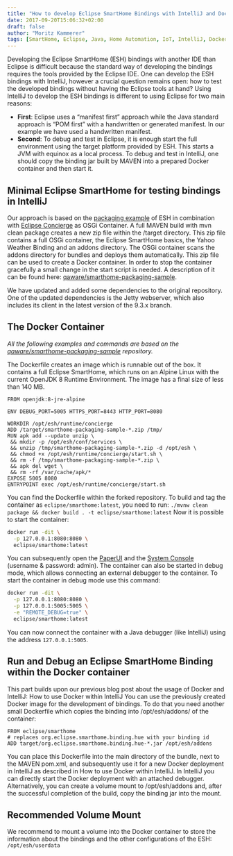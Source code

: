 ```yaml
---
title: "How to develop Eclipse SmartHome Bindings with IntelliJ and Docker"
date: 2017-09-20T15:06:32+02:00
draft: false
author: "Moritz Kammerer"
tags: [SmartHome, Eclipse, Java, Home Automation, IoT, IntelliJ, Docker]
---
```

Developing the Eclipse SmartHome (ESH) bindings with another IDE than Eclipse is difficult because the standard way of developing the bindings requires the tools provided by the Eclipse IDE. One can develop the ESH bindings with IntelliJ, however a crucial question remains open: how to test the developed bindings without having the Eclipse tools at hand?
Using IntelliJ to develop the ESH bindings is different to using Eclipse for two main reasons:

* **First**: Eclipse uses a “manifest first” approach while the Java standard approach is “POM first” with a handwritten or generated manifest. In our example we have used a handwritten manifest.
* **Second**: To debug and test in Eclipse, it is enough start the full environment using the target platform provided by ESH. This starts a JVM with equinox as a local process. To debug and test in IntelliJ, one should copy the binding jar built by MAVEN into a prepared Docker container and then start it.


## Minimal Eclipse SmartHome for testing bindings in IntelliJ
Our approach is based on the [packaging example](https://github.com/eclipse/smarthome-packaging-sample) of ESH in combination with [Eclipse Concierge](http://www.eclipse.org/concierge/) as OSGi Container.
A full MAVEN build with mvn clean package creates a new zip file within the /target directory. This zip file contains a full OSGi container, the Eclipse SmartHome basics, the Yahoo Weather Binding and an addons directory. The OSGi container scans the addons directory for bundles and deploys them automatically. This zip file can be used to create a Docker container.
In order to stop the container gracefully a small change in the start script is needed. A description of it can be found here: [qaware/smarthome-packaging-sample](https://github.com/qaware/smarthome-packaging-sample).

We have updated and added some dependencies to the original repository. One of the updated dependencies is the Jetty webserver, which also includes its client in the latest version of the 9.3.x branch.

## The Docker Container
*All the following examples and commands are based on the [qaware/smarthome-packaging-sample](https://github.com/qaware/smarthome-packaging-sample) repository.*

The Dockerfile creates an image which is runnable out of the box. It contains a full Eclipse SmartHome, which runs on an Alpine Linux with the current OpenJDK 8 Runtime Environment. The image has a final size of less than 140 MB.

```docker
FROM openjdk:8-jre-alpine
 
ENV DEBUG_PORT=5005 HTTPS_PORT=8443 HTTP_PORT=8080
 
WORKDIR /opt/esh/runtime/concierge
ADD /target/smarthome-packaging-sample-*.zip /tmp/
RUN apk add --update unzip \
 && mkdir -p /opt/esh/conf/services \
 && unzip /tmp/smarthome-packaging-sample-*.zip -d /opt/esh \
 && chmod +x /opt/esh/runtime/concierge/start.sh \
 && rm -f /tmp/smarthome-packaging-sample-*.zip \
 && apk del wget \
 && rm -rf /var/cache/apk/*
EXPOSE 5005 8080
ENTRYPOINT exec /opt/esh/runtime/concierge/start.sh
```

You can find the Dockerfile within the forked repository.
To build and tag the container as `eclipse/smarthome:latest`, you need to run:
`./mvnw clean package && docker build . -t eclipse/smarthome:latest`
Now it is possible to start the container:

```bash
docker run -dit \
  -p 127.0.0.1:8080:8080 \
  eclipse/smarthome:latest
```

You can subsequently open the [PaperUI](http://127.0.0.1:8080/) and the [System Console](http://admin:admin@127.0.0.1:8080/system/console) (username & password: admin).
The container can also be started in debug mode, which allows connecting an external debugger to the container. To start the container in debug mode use this command:

```bash
docker run -dit \
  -p 127.0.0.1:8080:8080 \
  -p 127.0.0.1:5005:5005 \
  -e "REMOTE_DEBUG=true" \
  eclipse/smarthome:latest
```

You can now connect the container with a Java debugger (like IntelliJ) using the address `127.0.0.1:5005`.

## Run and Debug an Eclipse SmartHome Binding within the Docker container
This part builds upon our previous blog post about the usage of Docker and IntelliJ: How to use Docker within IntelliJ
You can use the previously created Docker image for the development of bindings. To do that you need another small Dockerfile which copies the binding into /opt/esh/addons/ of the container:

```docker
FROM eclipse/smarthome
# replaces org.eclipse.smarthome.binding.hue with your binding id
ADD target/org.eclipse.smarthome.binding.hue-*.jar /opt/esh/addons
```

You can place this Dockerfile into the main directory of the bundle, next to the MAVEN pom.xml, and subsequently use it for a new Docker deployment in IntelliJ as described in How to use Docker within IntelliJ. In IntelliJ you can directly start the Docker deployment with an attached debugger. Alternatively, you can create a volume mount to /opt/esh/addons and, after the successful completion of the build, copy the binding jar into the mount.

## Recommended Volume Mount
We recommend to mount a volume into the Docker container to store the information about the bindings and the other configurations of the ESH: `/opt/esh/userdata`